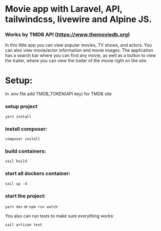 # Movie app with Laravel, API, tailwindcss, livewire and Alpine JS.

### Works by TMDB API (https://www.themoviedb.org)

In this little app you can view popular movies, TV shows, and actors. You can also view movie/actor information and movie images. The 
application has a search bar where you can find any movie, as well as a button to view the trailer, where you can view the trailer of the movie
right on the site.

# Setup:

In .env file add TMDB_TOKEN(API key) for TMDB site
 
### setup project
`yarn install`

### install composer:
`composer install`

### build containers:
`sail build`

### start all dockers container:
`sail up -d`

### start the project:
`yarn dev` or `npm run watch`

You also can run tests to make sure everything works:

`sail artisan test`
